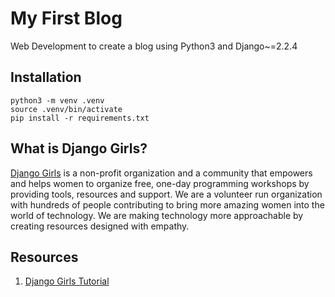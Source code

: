 # My First Blog

Web Development to create a blog using Python3 and Django~=2.2.4

## Installation
```
python3 -m venv .venv
source .venv/bin/activate
pip install -r requirements.txt
```

## What is Django Girls?
[Django Girls](https://djangogirls.org/) is a non-profit organization and a community that empowers and helps women to organize free, 
one-day programming workshops by providing tools, resources and support. 
We are a volunteer run organization with hundreds of people contributing to bring more amazing women into the world of technology. 
We are making technology more approachable by creating resources designed with empathy.

## Resources
1. [Django Girls Tutorial](https://tutorial.djangogirls.org/en/)
